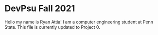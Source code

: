 # DevPsu Fall 2021
Hello my name is Ryan Attia! 
I am a computer engineering student at Penn State.
This file is currently updated to Project 0. 
